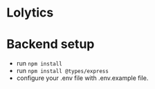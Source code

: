 # Lolytics

# Backend setup
- run `npm install`
- run `npm install @types/express`
- configure your .env file with .env.example file.